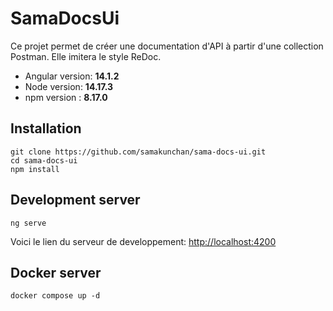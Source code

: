 # SamaDocsUi

Ce projet permet de créer une documentation d'API à partir d'une collection Postman. Elle imitera le style ReDoc.
* Angular version: **14.1.2**
* Node version: **14.17.3**
* npm version : **8.17.0**

## Installation

    git clone https://github.com/samakunchan/sama-docs-ui.git
    cd sama-docs-ui
    npm install

## Development server

    ng serve

Voici le lien du serveur de developpement: [http://localhost:4200](http://localhost:4200)

## Docker server

    docker compose up -d
